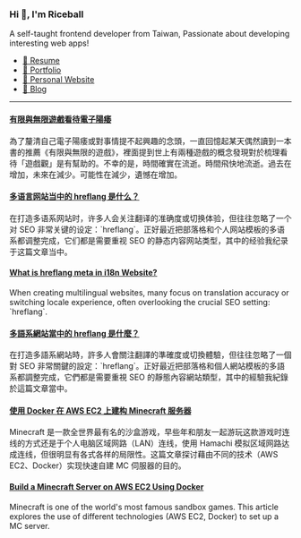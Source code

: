 <h3 >Hi 👋, I'm Riceball</h3>
<p>A self-taught frontend developer from Taiwan, Passionate about developing interesting web apps!</p>

- [📜 Resume](https://weweweb.pages.dev/en/resume/)
- [💼 Portfolio](https://weweweb.pages.dev/en/work/)
- [🏡 Personal Website](https://weweweb.pages.dev/en/)
- [📝 Blog](https://www.webdong.dev/en/)
---

<!--START_SECTION:feed-->
#### [有限與無限遊戲看待電子陽痿](https:&#x2F;&#x2F;www.webdong.dev&#x2F;zh-tw&#x2F;post&#x2F;finite-and-infinite-games-and-gaming-impotence&#x2F;) 
為了釐清自己電子陽痿或對事情提不起興趣的念頭，一直回憶起某天偶然讀到一本書的推薦《有限與無限的遊戲》，裡面提到世上有兩種遊戲的概念發現對於梳理看待「遊戲觀」是有幫助的。不幸的是，時間確實在流逝。時間飛快地流逝。過去在增加，未來在減少。可能性在減少，遺憾在增加。
#### [多语言网站当中的 hreflang 是什么？](https:&#x2F;&#x2F;www.webdong.dev&#x2F;zh-cn&#x2F;post&#x2F;what-is-meta-hreflang-in-i18n-website&#x2F;) 
在打造多语系网站时，许多人会关注翻译的准确度或切换体验，但往往忽略了一个对 SEO 非常关键的设定：&#x60;hreflang&#x60;。正好最近把部落格和个人网站模板的多语系都调整完成，它们都是需要重视 SEO 的静态内容网站类型，其中的经验我纪录于这篇文章当中。
#### [What is hreflang meta in i18n Website?](https:&#x2F;&#x2F;www.webdong.dev&#x2F;en&#x2F;post&#x2F;what-is-meta-hreflang-in-i18n-website&#x2F;) 
When creating multilingual websites, many focus on translation accuracy or switching locale experience, often overlooking the crucial SEO setting: &#x60;hreflang&#x60;.
#### [多語系網站當中的 hreflang 是什麼？](https:&#x2F;&#x2F;www.webdong.dev&#x2F;zh-tw&#x2F;post&#x2F;what-is-meta-hreflang-in-i18n-website&#x2F;) 
在打造多語系網站時，許多人會關注翻譯的準確度或切換體驗，但往往忽略了一個對 SEO 非常關鍵的設定：&#x60;hreflang&#x60;。正好最近把部落格和個人網站模板的多語系都調整完成，它們都是需要重視 SEO 的靜態內容網站類型，其中的經驗我紀錄於這篇文章當中。
#### [使用 Docker 在 AWS EC2 上建构 Minecraft 服务器](https:&#x2F;&#x2F;www.webdong.dev&#x2F;zh-cn&#x2F;post&#x2F;setup-a-minecraft-server-on-aws-ec2-with-docker&#x2F;) 
Minecraft 是一款全世界最有名的沙盒游戏，早些年和朋友一起游玩这款游戏时连线的方式还是于个人电脑区域网路（LAN）连线，使用 Hamachi 模拟区域网路达成连线，但很明显有各式各样的局限性。这篇文章探讨藉由不同的技术（AWS EC2、Docker）实现快速自建 MC 伺服器的目的。
#### [Build a Minecraft Server on AWS EC2 Using Docker](https:&#x2F;&#x2F;www.webdong.dev&#x2F;en&#x2F;post&#x2F;setup-a-minecraft-server-on-aws-ec2-with-docker&#x2F;) 
Minecraft is one of the world&#39;s most famous sandbox games. This article explores the use of different technologies (AWS EC2, Docker) to set up a MC server.
<!--END_SECTION:feed-->

